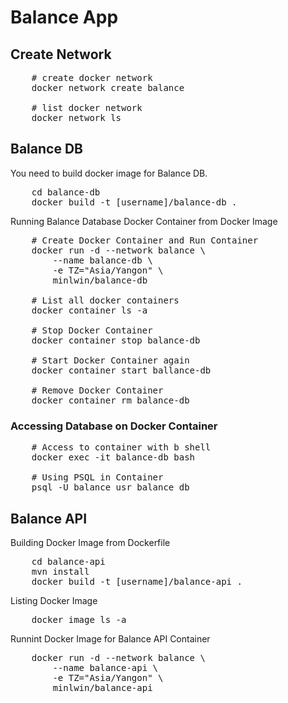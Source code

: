 # Balance App

## Create Network

<pre>
	# create docker network
	docker network create balance

	# list docker network
	docker network ls
</pre>

## Balance DB

You need to build docker image for Balance DB.

<pre>
	cd balance-db
	docker build -t [username]/balance-db .
</pre>


Running Balance Database Docker Container from Docker Image

<pre>
	# Create Docker Container and Run Container
	docker run -d --network balance \
		--name balance-db \
		-e TZ="Asia/Yangon" \
		minlwin/balance-db

	# List all docker containers
	docker container ls -a	

	# Stop Docker Container
	docker container stop balance-db

	# Start Docker Container again
	docker container start ballance-db

	# Remove Docker Container
	docker container rm balance-db
</pre>

### Accessing Database on Docker Container

<pre>
	# Access to container with b shell
	docker exec -it balance-db bash

	# Using PSQL in Container
	psql -U balance_usr balance_db
</pre>

## Balance API

Building Docker Image from Dockerfile

<pre>
	cd balance-api
	mvn install
	docker build -t [username]/balance-api .
</pre>

Listing Docker Image

<pre>
	docker image ls -a
</pre>

Runnint Docker Image for Balance API Container

<pre>
	docker run -d --network balance \
		--name balance-api \
		-e TZ="Asia/Yangon" \
		minlwin/balance-api
</pre>
